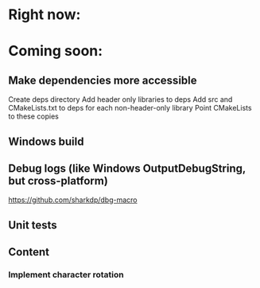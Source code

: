 # Right now:


# Coming soon:

## Make dependencies more accessible
Create deps directory
Add header only libraries to deps
Add src and CMakeLists.txt to deps for each non-header-only library
Point CMakeLists to these copies

## Windows build

## Debug logs (like Windows OutputDebugString, but cross-platform)
https://github.com/sharkdp/dbg-macro

## Unit tests


## Content
### Implement character rotation
